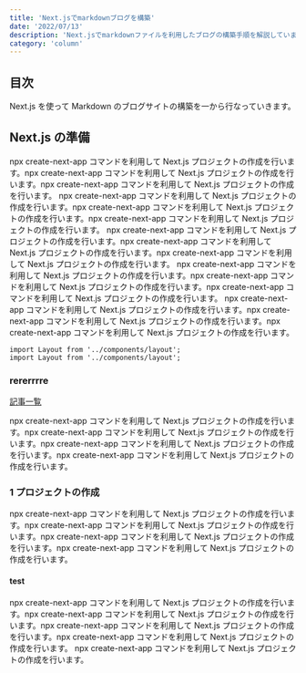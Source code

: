 ```yaml
---
title: 'Next.jsでmarkdownブログを構築'
date: '2022/07/13'
description: 'Next.jsでmarkdownファイルを利用したブログの構築手順を解説しています。'
category: 'column'
---
```


## 目次

Next.js を使って Markdown のブログサイトの構築を一から行なっていきます。

## Next.js の準備

npx create-next-app コマンドを利用して Next.js プロジェクトの作成を行います。npx create-next-app コマンドを利用して Next.js プロジェクトの作成を行います。npx create-next-app コマンドを利用して Next.js プロジェクトの作成を行います。
npx create-next-app コマンドを利用して Next.js プロジェクトの作成を行います。npx create-next-app コマンドを利用して Next.js プロジェクトの作成を行います。npx create-next-app コマンドを利用して Next.js プロジェクトの作成を行います。
npx create-next-app コマンドを利用して Next.js プロジェクトの作成を行います。npx create-next-app コマンドを利用して Next.js プロジェクトの作成を行います。npx create-next-app コマンドを利用して Next.js プロジェクトの作成を行います。
npx create-next-app コマンドを利用して Next.js プロジェクトの作成を行います。npx create-next-app コマンドを利用して Next.js プロジェクトの作成を行います。npx create-next-app コマンドを利用して Next.js プロジェクトの作成を行います。
npx create-next-app コマンドを利用して Next.js プロジェクトの作成を行います。npx create-next-app コマンドを利用して Next.js プロジェクトの作成を行います。npx create-next-app コマンドを利用して Next.js プロジェクトの作成を行います。

```js[class="line-numbers"]
import Layout from '../components/layout';
import Layout from '../components/layout';
```

### rererrrre

[記事一覧](/)

npx create-next-app コマンドを利用して Next.js プロジェクトの作成を行います。npx create-next-app コマンドを利用して Next.js プロジェクトの作成を行います。npx create-next-app コマンドを利用して Next.js プロジェクトの作成を行います。npx create-next-app コマンドを利用して Next.js プロジェクトの作成を行います。

### 1 プロジェクトの作成

npx create-next-app コマンドを利用して Next.js プロジェクトの作成を行います。npx create-next-app コマンドを利用して Next.js プロジェクトの作成を行います。npx create-next-app コマンドを利用して Next.js プロジェクトの作成を行います。npx create-next-app コマンドを利用して Next.js プロジェクトの作成を行います。

#### test

npx create-next-app コマンドを利用して Next.js プロジェクトの作成を行います。npx create-next-app コマンドを利用して Next.js プロジェクトの作成を行います。npx create-next-app コマンドを利用して Next.js プロジェクトの作成を行います。npx create-next-app コマンドを利用して Next.js プロジェクトの作成を行います。
npx create-next-app コマンドを利用して Next.js プロジェクトの作成を行います。
